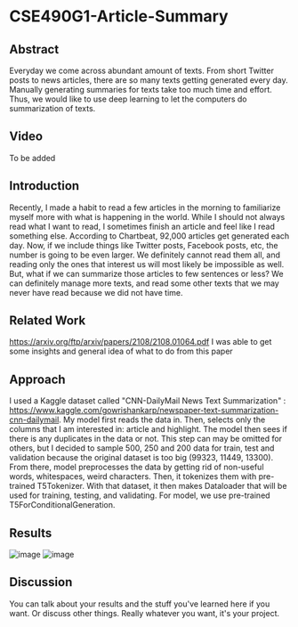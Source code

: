 # CSE490G1-Article-Summary

## Abstract
Everyday we come across abundant amount of texts. From short Twitter posts to news articles, there are so many texts getting generated every day. Manually generating summaries for texts take too much time and effort. Thus, we would like to use deep learning to let the computers do summarization of texts. 

## Video
To be added

## Introduction
Recently, I made a habit to read a few articles in the morning to familiarize myself more with what is happening in the world. While I should not always read what I want to read, I sometimes finish an article and feel like I read something else. According to Chartbeat, 92,000 articles get generated each day. Now, if we include things like Twitter posts, Facebook posts, etc, the number is going to be even larger. We definitely cannot read them all, and reading only the ones that interest us will most likely be impossible as well. But, what if we can summarize those articles to few sentences or less? We can definitely manage more texts, and read some other texts that we may never have read because we did not have time.

## Related Work
https://arxiv.org/ftp/arxiv/papers/2108/2108.01064.pdf
I was able to get some insights and general idea of what to do from this paper

## Approach
I used a Kaggle dataset called "CNN-DailyMail News Text Summarization" : https://www.kaggle.com/gowrishankarp/newspaper-text-summarization-cnn-dailymail. My model first reads the data in. Then, selects only the columns that I am interested in: article and highlight. The model then sees if there is any duplicates in the data or not. This step can may be omitted for others, but I decided to sample 500, 250 and 200 data for train, test and validation because the original dataset is too big (99323, 11449, 13300). From there, model preprocesses the data by getting rid of non-useful words, whitespaces, weird characters. Then, it tokenizes them with pre-trained T5Tokenizer. With that dataset, it then makes Dataloader that will be used for training, testing, and validating. For model, we use pre-trained T5ForConditionalGeneration. 

## Results
![image](https://user-images.githubusercontent.com/70288780/145725907-d0707d1a-0e08-4eb3-94d0-8d087b2cc2a9.png)
![image](https://user-images.githubusercontent.com/70288780/145725912-685311fd-8a34-4f58-8dd8-6fb0f0589e62.png)


## Discussion

You can talk about your results and the stuff you've learned here if you want. Or discuss other things. Really whatever you want, it's your project.
